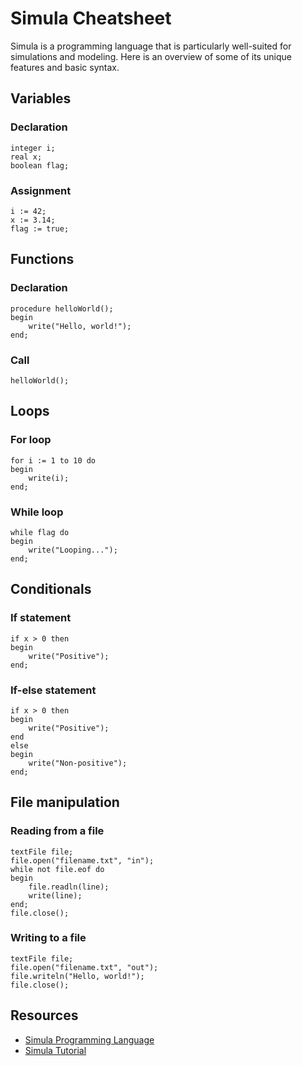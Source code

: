 # Simula Cheatsheet

Simula is a programming language that is particularly well-suited for simulations and modeling. Here is an overview of some of its unique features and basic syntax.

## Variables

### Declaration
```
integer i;
real x;
boolean flag;
```

### Assignment
```
i := 42;
x := 3.14;
flag := true;
```

## Functions

### Declaration
```
procedure helloWorld();
begin
    write("Hello, world!");
end;
```

### Call
```
helloWorld();
```

## Loops

### For loop
```
for i := 1 to 10 do
begin
    write(i);
end;
```

### While loop
```
while flag do
begin
    write("Looping...");
end;
```

## Conditionals

### If statement
```
if x > 0 then
begin
    write("Positive");
end;
```

### If-else statement
```
if x > 0 then
begin
    write("Positive");
end
else
begin
    write("Non-positive");
end;
```

## File manipulation

### Reading from a file
```
textFile file;
file.open("filename.txt", "in");
while not file.eof do
begin
    file.readln(line);
    write(line);
end;
file.close();
```

### Writing to a file
```
textFile file;
file.open("filename.txt", "out");
file.writeln("Hello, world!");
file.close();
```

## Resources

- [Simula Programming Language](https://en.wikipedia.org/wiki/Simula)
- [Simula Tutorial](https://www.tutorialspoint.com/simula/index.htm)